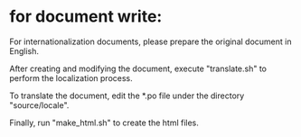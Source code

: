 # for document write:

For internationalization documents, please prepare the original document in English.

After creating and modifying the document, execute "translate.sh" to perform the localization process.

To translate the document, edit the *.po file under the directory "source/locale".

Finally, run "make_html.sh" to create the html files.
